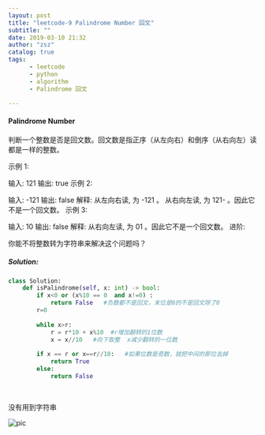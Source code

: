 ```yaml
---
layout: post
title: "leetcode-9 Palindrome Number 回文"
subtitle: ""
date: 2019-03-10 21:32
author: "zsz"
catalog: true
tags: 
      - leetcode
      - python
      - algorithm
      - Palindrome 回文

---
```






#### Palindrome Number

判断一个整数是否是回文数。回文数是指正序（从左向右）和倒序（从右向左）读都是一样的整数。

示例 1:

输入: 121
输出: true
示例 2:

输入: -121
输出: false
解释: 从左向右读, 为 -121 。 从右向左读, 为 121- 。因此它不是一个回文数。
示例 3:

输入: 10
输出: false
解释: 从右向左读, 为 01 。因此它不是一个回文数。
进阶:

你能不将整数转为字符串来解决这个问题吗？


##### Solution:

```python
class Solution:
    def isPalindrome(self, x: int) -> bool:
        if x<0 or (x%10 == 0  and x!=0) :
            return False   #负数都不是回文，末位是0的不是回文除了0
        r=0    
        
        while x>r:
            r = r*10 + x%10  #r增加翻转的1位数
            x = x//10   #向下取整  x减少翻转的一位数
            
        if x == r or x==r//10:   #如果位数是奇数，就把中间的那位去掉
            return True
        else:
            return False
            
        
```

没有用到字符串

![pic](https://ws1.sinaimg.cn/large/006tNc79gy1g1xt1sn18pj30u009sq4e.jpg)

